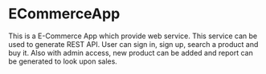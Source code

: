 # ECommerceApp
This is a E-Commerce App which provide web service. This service can be used to generate REST API. User can sign in, sign up, search a product and buy it. Also with admin access, new product can be added and report can be generated to look upon sales.
